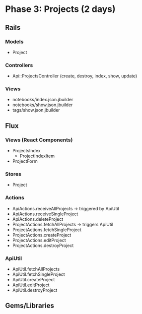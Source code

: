 # Phase 3: Projects (2 days)

## Rails
### Models
* Project


### Controllers
* Api::ProjectsController (create, destroy, index, show, update)

### Views
* notebooks/index.json.jbuilder
* notebooks/show.json.jbuilder
* tags/show.json.jbuilder

## Flux
### Views (React Components)
* ProjectsIndex
  - ProjectIndexItem
* ProjectForm

### Stores
* Project

### Actions
* ApiActions.receiveAllProjects -> triggered by ApiUtil
* ApiActions.receiveSingleProject
* ApiActions.deleteProject
* ProjectActions.fetchAllProjects -> triggers ApiUtil
* ProjectActions.fetchSingleProject
* ProjectActions.createProject
* ProjectActions.editProject
* ProjectActions.destroyProject

### ApiUtil
* ApiUtil.fetchAllProjects
* ApiUtil.fetchSingleProject
* ApiUtil.createProject
* ApiUtil.editProject
* ApiUtil.destroyProject

## Gems/Libraries
